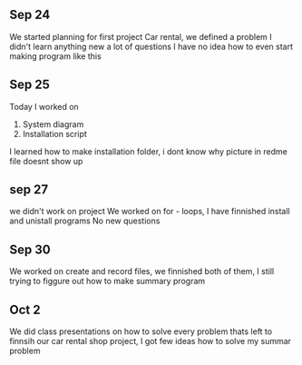 Sep 24
-------
We started planning for first project Car rental, we defined a problem
I didn't learn anything new
a lot of questions I have no idea how to even start making program like this

Sep 25
-------
Today I worked on
1. System diagram
2. Installation script

I learned how to make installation folder, i dont know why picture in redme file doesnt show up

sep 27
-----------
we didn't work on project
We worked on for - loops, I have finnished install and unistall programs
No new questions

Sep 30
--------
We worked on create and record files, we finnished both of them, 
I still trying to figgure out how to make summary program

Oct 2
-------
We did class presentations on how to solve every problem thats left to finnsih our car rental shop project, I got few ideas how to solve my summar problem
